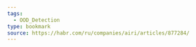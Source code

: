 ```yaml
---
tags:
  - OOD_Detection
type: bookmark
source: https://habr.com/ru/companies/airi/articles/877284/
---
```

